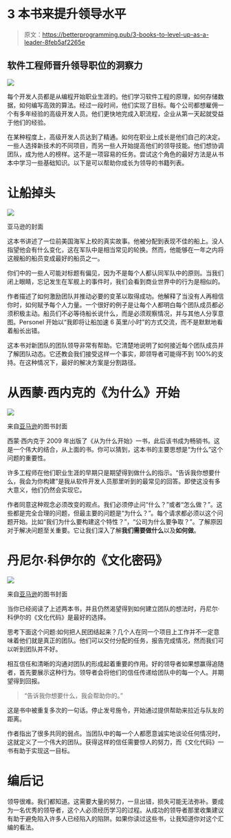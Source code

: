 # 3 本书来提升领导水平

> 原文：<https://betterprogramming.pub/3-books-to-level-up-as-a-leader-8feb5af2265e>

## 软件工程师晋升领导职位的洞察力

![](img/76da795a395a0c45b71dc2e2b0475a50.png)

每个开发人员都是从编程开始职业生涯的。他们学习软件工程的原理，如何存储数据，如何编写高效的算法。经过一段时间，他们实现了目标。每个公司都想雇佣一个有多年经验的高级开发人员。他们更快地完成入职流程，企业从第一天起就受益于他们的经验。

在某种程度上，高级开发人员达到了精通。如何在职业上成长是他们自己的决定。一些人选择新技术的不同项目，而另一些人开始提高他们的领导技能。他们想协调团队，成为他人的榜样。这不是一项容易的任务。尝试这个角色的最好方法是从书本中学习一些基础知识。以下是可以帮助你成长为领导的书籍列表。

# 让船掉头

![](img/706abda6d610eb4d4bb98e005d3162d1.png)

亚马逊的封面

这本书讲述了一位前美国海军上校的真实故事。他被分配到表现不佳的船上。没人指望他会有什么变化，这在军队中是相当常见的轮换。然而，他能够在一年之内将这艘船的船员变成最好的船员之一。

你们中的一些人可能对标题有偏见，因为不是每个人都认同军队中的原则。当我们闭上眼睛，忘记发生在军舰上的事件时，我们会看到商业世界中的行为是相似的。

作者描述了如何激励团队并推动必要的变革以取得成功。他解释了当没有人再相信你时，如何赋予每个人力量。一个很好的例子是让每个人都明白每个团队成员都必须积极主动。船员们不必等待船长说什么，而是必须观察情况，并与其他人分享意图。Personel 开始以“我即将让船加速 6 英里/小时”的方式交流，而不是默默地看着船长出错。

这本书对新团队的团队领导非常有帮助。它清楚地说明了如何接近每个团队成员并了解团队动态。它还教会我们接受这样一个事实，即领导者可能得不到 100%的支持。在这种情况下，最好的解决方案是分割路径。

# 从西蒙·西内克的《为什么》开始

![](img/6a018f5f1e5ee24f2aec64c463916800.png)

来自[亚马逊](https://www.amazon.de/dp/B005JZD3B4)的图书封面

西蒙·西内克于 2009 年出版了《从为什么开始》一书，此后该书成为畅销书。这是一个伟大的结合，从上面的书。你可以猜到，这本书的主要思想是“为什么”这个问题的重要性。

许多工程师在他们职业生涯的早期只是期望得到做什么的指示。“告诉我你想要什么，我会为你构建”是我从软件开发人员那里听到的最常见的回答。即使这没有多大意义，他们仍然会实现它。

作者同意这种观念必须改变的观点。我们必须停止问“什么？”或者“怎么做？”。这些都是完全合理的问题，但最主要的问题是“为什么？”。每个请求都必须以这个问题开始。比如“我们为什么要构建这个特性？”，“公司为什么要争取？”。了解原因对于解决问题至关重要。它让我们深入了解**我们需要做什么**以及**如何做**。

# 丹尼尔·科伊尔的《文化密码》

![](img/297293d97db0c14120a3fd9ea4598918.png)

来自[亚马逊](https://www.amazon.de/dp/B019CGXU68)的图书封面

当你已经阅读了上述两本书，并且仍然渴望得到如何建立团队的想法时，丹尼尔·科伊尔的《文化代码》是最好的选择。

思考下面这个问题:如何把人民团结起来？几个人在同一个项目上工作并不一定意味着他们就是真正的团队。他们可以交付分配的任务，报告完成情况，然而我们可以听到团队并不好。

相互信任和清晰的沟通对团队的形成起着重要的作用。好的领导者如果想赢得追随者，首先要展示这种行为。领导者会将他们的信任传递给团队中的每一个人。并期望得到回报。

> “告诉我你想要什么，我会帮助你的。”

这是书中被重复多次的一句话。停止发号施令，开始通过提供帮助来拉近与队友的距离。

作者指出了很多共同的弱点。当团队中的每一个人都愿意诚实地谈论任何情况时，这就定义了一个伟大的团队。获得这样的信任需要惊人的努力，而《文化代码》一书有助于实现这一目标。

# 编后记

领导很难。我们都知道。这需要大量的努力，一旦出错，损失可能无法弥补。要成为一名优秀的领导者，这个人必须经历学习的过程。从成功的领导者那里收集建议有助于避免陷入许多人已经陷入的陷阱。如果你读过这些书，让我知道你对这个汇编的看法。
